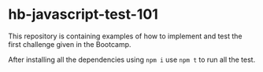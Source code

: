 # hb-javascript-test-101
This repository is containing examples of how to implement and test the first challenge given in the Bootcamp.

After installing all the dependencies using `npm i` use `npm t` to run all the test.